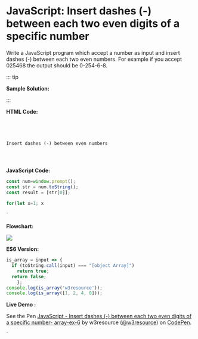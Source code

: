# JavaScript: Insert dashes (-) between each two even digits of a specific number

Write a JavaScript program which accept a number as input and insert dashes (-) between each two even numbers. For example if you accept 025468 the output should be 0-254-6-8.

::: tip

**Sample Solution:**

:::

**HTML Code:**

```html




Insert dashes (-) between even numbers





```

**JavaScript Code:**

```javascript
const num=window.prompt();
const str = num.toString();
const result = [str[0]];
  
for(let x=1; x

```

`

**Flowchart:**

![](https://www.w3resource.com/w3r_images/javascript-array-exercise-15.png)  

**ES6 Version:**

```javascript
is_array = input => {
  if (toString.call(input) === "[object Array]")
    return true;
  return false;   
    };
console.log(is_array('w3resource'));
console.log(is_array([1, 2, 4, 0]));
```

**Live Demo :**

<section class="expand-codepen"><p data-height="380" data-theme-id="dark" data-slug-hash="bogGba" data-default-tab="js,result" data-user="w3resource" data-embed-version="2" data-pen-title="JavaScript - Insert dashes (-) between each two even digits of a specific number- array-ex-6" data-preview="true" data-editable="true" class="codepen">See the Pen <a href="https://codepen.io/w3resource/pen/bogGba/">JavaScript - Insert dashes (-) between each two even digits of a specific number- array-ex-6</a> by w3resource (<a href="https://codepen.io/w3resource">@w3resource</a>) on <a href="https://codepen.io">CodePen</a>.</p><codepen></codepen></section>

  
`
